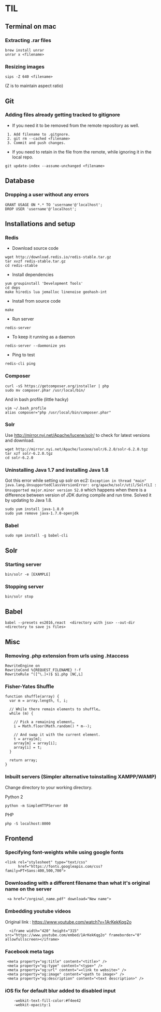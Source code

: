 # TIL

## Terminal on mac

###  Extracting .rar files
```
brew install unrar
unrar x <filename>
```

### Resizing images
```
sips -Z 640 <filename>
```
(Z is to maintain aspect ratio)

## Git

### Adding files already getting tracked to gitignore

* If you need it to be removed from the remote repository as well.

 ```
  1. Add filename to .gitgnore.
  2. git rm --cached <filename>
  3. Commit and push changes.
  ```
* If you need to retain in the file from the remote, while ignoring it in the local repo.
 
 ```
 git update-index --assume-unchanged <filename>
 ```
 
## Database
 
### Dropping a user without any errors
 ```
 GRANT USAGE ON *.* TO 'username'@'localhost';
 DROP USER 'username'@'localhost';
 ```

## Installations and setup

### Redis
* Download source code
 ```
 wget http://download.redis.io/redis-stable.tar.gz
 tar xvzf redis-stable.tar.gz
 cd redis-stable
 ```
* Install dependencies
 ```
 yum groupinstall 'Development Tools'
 cd deps
 make hiredis lua jemalloc linenoise geohash-int
 ```
* Install from source code
 ```
 make
 ```
* Run server
 ```
 redis-server
 ```
* To keep it running as a daemon
 ```
 redis-server --daemonize yes
 ```
* Ping to test
 ```
 redis-cli ping
 ```

### Composer

```
curl -sS https://getcomposer.org/installer | php
sudo mv composer.phar /usr/local/bin/
```
And in bash profile (little hacky)
```
vim ~/.bash_profile
alias composer="php /usr/local/bin/composer.phar"
```

### Solr

Use http://mirror.nyi.net/Apache/lucene/solr/ to check for latest versions and download.

```
wget http://mirror.nyi.net/Apache/lucene/solr/6.2.0/solr-6.2.0.tgz
tar xzf solr-6.2.0.tgz
cd solr-6.2.0
```

### Uninstalling Java 1.7 and installing Java 1.8

Got this error while setting up solr on ec2: ``` Exception in thread "main" java.lang.UnsupportedClassVersionError: org/apache/solr/util/SolrCLI : Unsupported major.minor version 52.0 ``` which happens when there is a difference between version of JDK during compile and run time. Solved it by updating to Java 1.8.

```
sudo yum install java-1.8.0
sudo yum remove java-1.7.0-openjdk
```

### Babel
```
sudo npm install -g babel-cli
```

## Solr

### Starting server
```
bin/solr -e [EXAMPLE]
```

### Stopping server

```
bin/solr stop

```
## Babel 
```
babel --presets es2016,react  <directory with jsx> --out-dir <directory to save js files>
```

## Misc
 
### Removing .php extension from urls using .htaccess
```
RewriteEngine on
RewriteCond %{REQUEST_FILENAME} !-f
RewriteRule ^([^\.]+)$ $1.php [NC,L]
```

### Fisher-Yates Shuffle
```
function shuffle(array) {
  var m = array.length, t, i;

  // While there remain elements to shuffle…
  while (m) {

    // Pick a remaining element…
    i = Math.floor(Math.random() * m--);

    // And swap it with the current element.
    t = array[m];
    array[m] = array[i];
    array[i] = t;
  }

  return array;
}
```

### Inbuilt servers (Simpler alternative toinstalling XAMPP/WAMP)
Change directory to your working directory.

Python 2
```
python -m SimpleHTTPServer 80
```
PHP
```
php -S localhost:8000
```


## Frontend
### Specifying font-weights while using google fonts

```
<link rel="stylesheet" type="text/css"
      href="https://fonts.googleapis.com/css?family=PT+Sans:400,500,700">
```

### Downloading with a different filename than what it's original name on the server
```
 <a href="/orginal_name.pdf" download="New name">
```

### Embedding youtube videos
Original link : https://www.youtube.com/watch?v=1ArKekKqg2o
```
  <iframe width="420" height="315" src="https://www.youtube.com/embed/1ArKekKqg2o" frameborder="0" allowfullscreen></iframe>
```
### Facebook meta tags

```
 <meta property="og:title" content="<title>" />
 <meta property="og:type" content="<type>" />
 <meta property="og:url" content="=<link to website>" />
 <meta property="og:image" content="<path to image>" />
 <meta property="og:description" content="<text description>" />
```
### iOS fix for default blur added to disabled input
```
    -webkit-text-fill-color:#f4ee42
    -webkit-opacity:1
```

